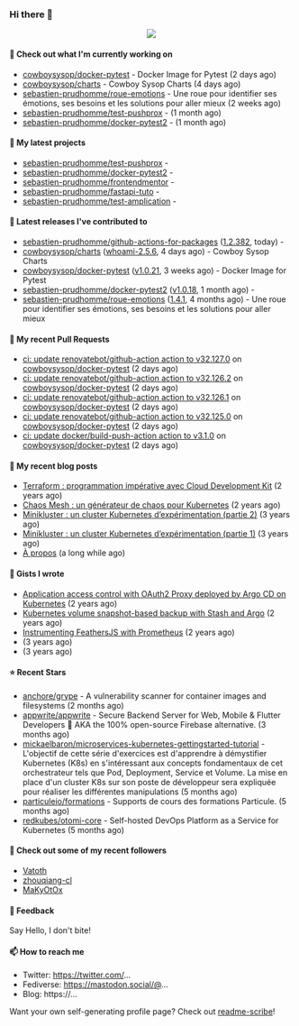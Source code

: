 ### Hi there 👋

<p align="center"><img src="https://github-readme-stats.vercel.app/api?username=sebastien-prudhomme&show_icons=true&locale=en"/></p>

#### 👷 Check out what I'm currently working on

- [cowboysysop/docker-pytest](https://github.com/cowboysysop/docker-pytest) - Docker Image for Pytest (2 days ago)
- [cowboysysop/charts](https://github.com/cowboysysop/charts) - Cowboy Sysop Charts (4 days ago)
- [sebastien-prudhomme/roue-emotions](https://github.com/sebastien-prudhomme/roue-emotions) - Une roue pour identifier ses émotions, ses besoins et les solutions pour aller mieux (2 weeks ago)
- [sebastien-prudhomme/test-pushprox](https://github.com/sebastien-prudhomme/test-pushprox) -  (1 month ago)
- [sebastien-prudhomme/docker-pytest2](https://github.com/sebastien-prudhomme/docker-pytest2) -  (1 month ago)

#### 🌱 My latest projects

- [sebastien-prudhomme/test-pushprox](https://github.com/sebastien-prudhomme/test-pushprox) - 
- [sebastien-prudhomme/docker-pytest2](https://github.com/sebastien-prudhomme/docker-pytest2) - 
- [sebastien-prudhomme/frontendmentor](https://github.com/sebastien-prudhomme/frontendmentor) - 
- [sebastien-prudhomme/fastapi-tuto](https://github.com/sebastien-prudhomme/fastapi-tuto) - 
- [sebastien-prudhomme/test-amplication](https://github.com/sebastien-prudhomme/test-amplication) - 

#### 🔭 Latest releases I've contributed to

- [sebastien-prudhomme/github-actions-for-packages](https://github.com/sebastien-prudhomme/github-actions-for-packages) ([1.2.382](https://github.com/sebastien-prudhomme/github-actions-for-packages/releases/tag/1.2.382), today) - 
- [cowboysysop/charts](https://github.com/cowboysysop/charts) ([whoami-2.5.6](https://github.com/cowboysysop/charts/releases/tag/whoami-2.5.6), 4 days ago) - Cowboy Sysop Charts
- [cowboysysop/docker-pytest](https://github.com/cowboysysop/docker-pytest) ([v1.0.21](https://github.com/cowboysysop/docker-pytest/releases/tag/v1.0.21), 3 weeks ago) - Docker Image for Pytest
- [sebastien-prudhomme/docker-pytest2](https://github.com/sebastien-prudhomme/docker-pytest2) ([v1.0.18](https://github.com/sebastien-prudhomme/docker-pytest2/releases/tag/v1.0.18), 1 month ago) - 
- [sebastien-prudhomme/roue-emotions](https://github.com/sebastien-prudhomme/roue-emotions) ([1.4.1](https://github.com/sebastien-prudhomme/roue-emotions/releases/tag/1.4.1), 4 months ago) - Une roue pour identifier ses émotions, ses besoins et les solutions pour aller mieux

#### 🔨 My recent Pull Requests

- [ci: update renovatebot/github-action action to v32.127.0](https://github.com/cowboysysop/docker-pytest/pull/147) on [cowboysysop/docker-pytest](https://github.com/cowboysysop/docker-pytest) (2 days ago)
- [ci: update renovatebot/github-action action to v32.126.2](https://github.com/cowboysysop/docker-pytest/pull/146) on [cowboysysop/docker-pytest](https://github.com/cowboysysop/docker-pytest) (2 days ago)
- [ci: update renovatebot/github-action action to v32.126.1](https://github.com/cowboysysop/docker-pytest/pull/145) on [cowboysysop/docker-pytest](https://github.com/cowboysysop/docker-pytest) (2 days ago)
- [ci: update renovatebot/github-action action to v32.125.0](https://github.com/cowboysysop/docker-pytest/pull/144) on [cowboysysop/docker-pytest](https://github.com/cowboysysop/docker-pytest) (2 days ago)
- [ci: update docker/build-push-action action to v3.1.0](https://github.com/cowboysysop/docker-pytest/pull/143) on [cowboysysop/docker-pytest](https://github.com/cowboysysop/docker-pytest) (2 days ago)

#### 📜 My recent blog posts

- [Terraform : programmation impérative avec Cloud Development Kit](https://www.cowboysysop.com/post/terraform-programmation-imperative-avec-cloud-development-kit/) (2 years ago)
- [Chaos Mesh : un générateur de chaos pour Kubernetes](https://www.cowboysysop.com/post/chaos-mesh-un-generateur-de-chaos-pour-kubernetes/) (2 years ago)
- [Minikluster : un cluster Kubernetes d’expérimentation (partie 2)](https://www.cowboysysop.com/post/minikluster-un-cluster-kubernetes-d-experimentation-partie-2/) (3 years ago)
- [Minikluster : un cluster Kubernetes d’expérimentation (partie 1)](https://www.cowboysysop.com/post/minikluster-un-cluster-kubernetes-d-experimentation-partie-1/) (3 years ago)
- [À propos](https://www.cowboysysop.com/page/a-propos/) (a long while ago)

#### 📓 Gists I wrote

- [Application access control with OAuth2 Proxy deployed by Argo CD on Kubernetes](https://gist.github.com/c90af146c465305087d5f5a55990ca71) (2 years ago)
- [Kubernetes volume snapshot-based backup with Stash and Argo](https://gist.github.com/c53e870dc6b4987fefa4c36ea9f1187c) (2 years ago)
- [Instrumenting FeathersJS with Prometheus](https://gist.github.com/93ab307c8c03a9c5fdb1ff728f413855) (2 years ago)
- [](https://gist.github.com/9827398f4f792569e56351ac56e80b80) (3 years ago)
- [](https://gist.github.com/064f0ea019c9ff37b71ebc023c0a0c6b) (3 years ago)

#### ⭐ Recent Stars

- [anchore/grype](https://github.com/anchore/grype) - A vulnerability scanner for container images and filesystems (2 months ago)
- [appwrite/appwrite](https://github.com/appwrite/appwrite) - Secure Backend Server for Web, Mobile &amp; Flutter Developers 🚀 AKA the 100% open-source Firebase alternative. (3 months ago)
- [mickaelbaron/microservices-kubernetes-gettingstarted-tutorial](https://github.com/mickaelbaron/microservices-kubernetes-gettingstarted-tutorial) - L&#39;objectif de cette série d&#39;exercices est d&#39;apprendre à démystifier Kubernetes (K8s) en s&#39;intéressant aux concepts fondamentaux de cet orchestrateur tels que Pod, Deployment, Service et Volume. La mise en place d&#39;un cluster K8s sur son poste de développeur sera expliquée pour réaliser les différentes manipulations (5 months ago)
- [particuleio/formations](https://github.com/particuleio/formations) - Supports de cours des formations Particule. (5 months ago)
- [redkubes/otomi-core](https://github.com/redkubes/otomi-core) - Self-hosted DevOps Platform as a Service for Kubernetes (5 months ago)

#### 👯 Check out some of my recent followers

- [Vatoth](https://github.com/Vatoth)
- [zhouqiang-cl](https://github.com/zhouqiang-cl)
- [MaKyOtOx](https://github.com/MaKyOtOx)

#### 💬 Feedback

Say Hello, I don't bite!

#### 📫 How to reach me

- Twitter: https://twitter.com/...
- Fediverse: https://mastodon.social/@...
- Blog: https://...

Want your own self-generating profile page? Check out [readme-scribe](https://github.com/muesli/readme-scribe)!
